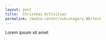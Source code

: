 ```yaml
---
layout: post
title:  Christmas Activities 
permalink: /media-center/subcategory-BD/test
---
```

Lorem ipsum sit amet
